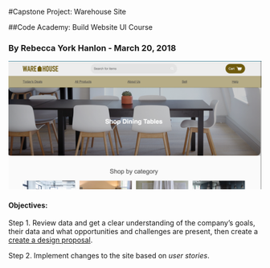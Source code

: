 #Capstone Project: Warehouse Site

##Code Academy: Build Website UI Course

### By Rebecca York Hanlon - March 20, 2018


![Picture of home page](ware-house-starting-code/home_page.png)

#### Objectives:

Step 1. Review data and get a clear understanding of the company’s goals, their data and what opportunities and challenges are present, then create a [create a design proposal](https://docs.google.com/document/d/1BLBkQKoFwtZiFqlwlRewmw1xNh7XoCrC7rMaZcfPL0g/edit).

Step 2. Implement changes to the site based on _user stories_.


